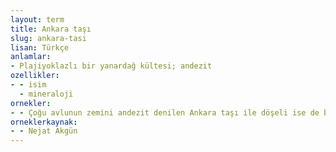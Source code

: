 ```yaml
---
layout: term
title: Ankara taşı
slug: ankara-tasi
lisan: Türkçe
anlamlar:
- Plajiyoklazlı bir yanardağ kültesi; andezit
ozellikler:
- - isim
  - mineraloji
ornekler:
- - Çoğu avlunun zemini andezit denilen Ankara taşı ile döşeli ise de bazılarında da çiçek veya sebze ekilen bölümler vardır.
orneklerkaynak:
- - Nejat Akgün
---
```

